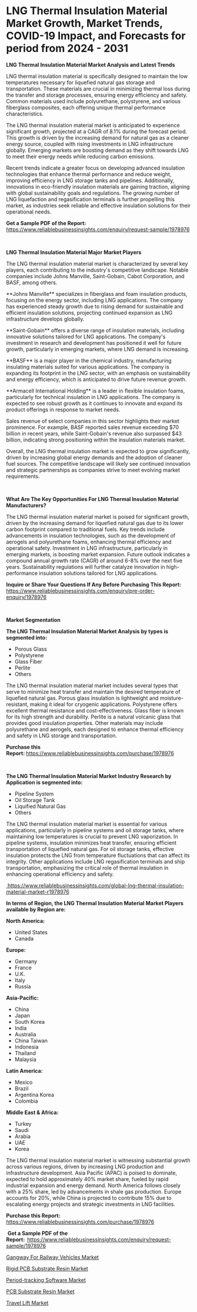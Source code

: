 <p><h1>LNG Thermal Insulation Material Market Growth, Market Trends, COVID-19 Impact, and Forecasts for period from 2024 - 2031</h1></p><p><strong>LNG Thermal Insulation Material Market Analysis and Latest Trends</strong></p>
<p><p>LNG thermal insulation material is specifically designed to maintain the low temperatures necessary for liquefied natural gas storage and transportation. These materials are crucial in minimizing thermal loss during the transfer and storage processes, ensuring energy efficiency and safety. Common materials used include polyurethane, polystyrene, and various fiberglass composites, each offering unique thermal performance characteristics.</p><p>The LNG thermal insulation material market is anticipated to experience significant growth, projected at a CAGR of 8.1% during the forecast period. This growth is driven by the increasing demand for natural gas as a cleaner energy source, coupled with rising investments in LNG infrastructure globally. Emerging markets are boosting demand as they shift towards LNG to meet their energy needs while reducing carbon emissions.</p><p>Recent trends indicate a greater focus on developing advanced insulation technologies that enhance thermal performance and reduce weight, improving efficiency in LNG storage tanks and pipelines. Additionally, innovations in eco-friendly insulation materials are gaining traction, aligning with global sustainability goals and regulations. The growing number of LNG liquefaction and regasification terminals is further propelling this market, as industries seek reliable and effective insulation solutions for their operational needs.</p></p>
<p><strong>Get a Sample PDF of the Report:&nbsp;</strong> <a href="https://www.reliablebusinessinsights.com/enquiry/request-sample/1978976?utm_campaign=97&utm_medium=2&utm_source=Github&utm_content=ia&utm_term=25102024&utm_id=lng-thermal-insulation-material">https://www.reliablebusinessinsights.com/enquiry/request-sample/1978976</a></p>
<p>&nbsp;</p>
<p><strong>LNG Thermal Insulation Material Major Market Players</strong></p>
<p><p>The LNG thermal insulation material market is characterized by several key players, each contributing to the industry's competitive landscape. Notable companies include Johns Manville, Saint-Gobain, Cabot Corporation, and BASF, among others.</p><p>**Johns Manville** specializes in fiberglass and foam insulation products, focusing on the energy sector, including LNG applications. The company has experienced steady growth due to rising demand for sustainable and efficient insulation solutions, projecting continued expansion as LNG infrastructure develops globally.</p><p>**Saint-Gobain** offers a diverse range of insulation materials, including innovative solutions tailored for LNG applications. The company's investment in research and development has positioned it well for future growth, particularly in emerging markets, where LNG demand is increasing.</p><p>**BASF** is a major player in the chemical industry, manufacturing insulating materials suited for various applications. The company is expanding its footprint in the LNG sector, with an emphasis on sustainability and energy efficiency, which is anticipated to drive future revenue growth.</p><p>**Armacell International Holding** is a leader in flexible insulation foams, particularly for technical insulation in LNG applications. The company is expected to see robust growth as it continues to innovate and expand its product offerings in response to market needs.</p><p>Sales revenue of select companies in this sector highlights their market prominence. For example, BASF reported sales revenue exceeding $70 billion in recent years, while Saint-Gobain's revenue also surpassed $43 billion, indicating strong positioning within the insulation materials market.</p><p>Overall, the LNG thermal insulation market is expected to grow significantly, driven by increasing global energy demands and the adoption of cleaner fuel sources. The competitive landscape will likely see continued innovation and strategic partnerships as companies strive to meet evolving market requirements.</p></p>
<p>&nbsp;</p>
<p><strong>What Are The Key Opportunities For LNG Thermal Insulation Material Manufacturers?</strong></p>
<p><p>The LNG thermal insulation material market is poised for significant growth, driven by the increasing demand for liquefied natural gas due to its lower carbon footprint compared to traditional fuels. Key trends include advancements in insulation technologies, such as the development of aerogels and polyurethane foams, enhancing thermal efficiency and operational safety. Investment in LNG infrastructure, particularly in emerging markets, is boosting market expansion. Future outlook indicates a compound annual growth rate (CAGR) of around 6-8% over the next five years. Sustainability regulations will further catalyze innovation in high-performance insulation solutions tailored for LNG applications.</p></p>
<p><strong>Inquire or Share Your Questions If Any Before Purchasing This Report:</strong> <a href="https://www.reliablebusinessinsights.com/enquiry/pre-order-enquiry/1978976?utm_campaign=97&utm_medium=2&utm_source=Github&utm_content=ia&utm_term=25102024&utm_id=lng-thermal-insulation-material">https://www.reliablebusinessinsights.com/enquiry/pre-order-enquiry/1978976</a></p>
<p>&nbsp;</p>
<p><strong>Market Segmentation</strong></p>
<p><strong>The LNG Thermal Insulation Material Market Analysis by types is segmented into:</strong></p>
<p><ul><li>Porous Glass</li><li>Polystyrene</li><li>Glass Fiber</li><li>Perlite</li><li>Others</li></ul></p>
<p><p>The LNG thermal insulation material market includes several types that serve to minimize heat transfer and maintain the desired temperature of liquefied natural gas. Porous glass insulation is lightweight and moisture-resistant, making it ideal for cryogenic applications. Polystyrene offers excellent thermal resistance and cost-effectiveness. Glass fiber is known for its high strength and durability. Perlite is a natural volcanic glass that provides good insulation properties. Other materials may include polyurethane and aerogels, each designed to enhance thermal efficiency and safety in LNG storage and transportation.</p></p>
<p><strong>Purchase this Report:&nbsp;</strong><a href="https://www.reliablebusinessinsights.com/purchase/1978976?utm_campaign=97&utm_medium=2&utm_source=Github&utm_content=ia&utm_term=25102024&utm_id=lng-thermal-insulation-material">https://www.reliablebusinessinsights.com/purchase/1978976</a></p>
<p>&nbsp;</p>
<p><strong>The LNG Thermal Insulation Material Market Industry Research by Application is segmented into:</strong></p>
<p><ul><li>Pipeline System</li><li>Oil Storage Tank</li><li>Liquified Natural Gas</li><li>Others</li></ul></p>
<p><p>The LNG thermal insulation material market is essential for various applications, particularly in pipeline systems and oil storage tanks, where maintaining low temperatures is crucial to prevent LNG vaporization. In pipeline systems, insulation minimizes heat transfer, ensuring efficient transportation of liquefied natural gas. For oil storage tanks, effective insulation protects the LNG from temperature fluctuations that can affect its integrity. Other applications include LNG regasification terminals and ship transportation, emphasizing the critical role of thermal insulation in enhancing operational efficiency and safety.</p></p>
<p><a href="https://www.reliablebusinessinsights.com/global-lng-thermal-insulation-material-market-r1978976?utm_campaign=97&utm_medium=2&utm_source=Github&utm_content=ia&utm_term=25102024&utm_id=lng-thermal-insulation-material">&nbsp;https://www.reliablebusinessinsights.com/global-lng-thermal-insulation-material-market-r1978976</a></p>
<p><strong>In terms of Region, the LNG Thermal Insulation Material Market Players available by Region are:</strong></p>
<p>
    <p> <strong> North America: </strong>
        <ul>
            <li>United States</li>
            <li>Canada</li>
        </ul>
        </p> 
    <p> <strong> Europe: </strong>
        <ul>
            <li>Germany</li>
            <li>France</li>
            <li>U.K.</li>
            <li>Italy</li>
            <li>Russia</li>
        </ul>
        </p> 
    <p> <strong> Asia-Pacific: </strong>
        <ul>
            <li>China</li>
            <li>Japan</li>
            <li>South Korea</li>
            <li>India</li>
            <li>Australia</li>
            <li>China Taiwan</li>
            <li>Indonesia</li>
            <li>Thailand</li>
            <li>Malaysia</li>
        </ul>
        </p> 
    <p> <strong> Latin America: </strong>
        <ul>
            <li>Mexico</li>
            <li>Brazil</li>
            <li>Argentina Korea</li>
            <li>Colombia</li>
        </ul>
        </p> 
    <p> <strong> Middle East & Africa: </strong>
        <ul>
            <li>Turkey</li>
            <li>Saudi</li>
            <li>Arabia</li>
            <li>UAE</li>
            <li>Korea</li>
        </ul>
    </p>
    </p>
<p><p>The LNG thermal insulation material market is witnessing substantial growth across various regions, driven by increasing LNG production and infrastructure development. Asia Pacific (APAC) is poised to dominate, expected to hold approximately 40% market share, fueled by rapid industrial expansion and energy demand. North America follows closely with a 25% share, led by advancements in shale gas production. Europe accounts for 20%, while China is projected to contribute 15% due to escalating energy projects and strategic investments in LNG facilities.</p></p>
<p><strong>Purchase this Report: </strong><a href="https://www.reliablebusinessinsights.com/purchase/1978976?utm_campaign=97&utm_medium=2&utm_source=Github&utm_content=ia&utm_term=25102024&utm_id=lng-thermal-insulation-material">https://www.reliablebusinessinsights.com/purchase/1978976</a></p>
<p>&nbsp;<strong>Get a Sample PDF of the Report:&nbsp;&nbsp;</strong><a href="https://www.reliablebusinessinsights.com/enquiry/request-sample/1978976?utm_campaign=97&utm_medium=2&utm_source=Github&utm_content=ia&utm_term=25102024&utm_id=lng-thermal-insulation-material">https://www.reliablebusinessinsights.com/enquiry/request-sample/1978976</a></p>
<p><strong></strong></p>
<p><p><a href="https://github.com/yoreivesal/Market-Research-Report-List-1/blob/main/gangway-for-railway-vehicles-market.md?utm_campaign=97&utm_medium=2&utm_source=Github&utm_content=ia&utm_term=25102024&utm_id=lng-thermal-insulation-material">Gangway For Railway Vehicles Market</a></p><p><a href="https://www.linkedin.com/pulse/rigid-pcb-substrate-resin-market-refracting-trends-e2nxe?utm_campaign=97&utm_medium=2&utm_source=Github&utm_content=ia&utm_term=25102024&utm_id=lng-thermal-insulation-material">Rigid PCB Substrate Resin Market</a></p><p><a href="https://github.com/alespiliffe/Market-Research-Report-List-1/blob/main/period-tracking-software-market.md?utm_campaign=97&utm_medium=2&utm_source=Github&utm_content=ia&utm_term=25102024&utm_id=lng-thermal-insulation-material">Period-tracking Software Market</a></p><p><a href="https://www.linkedin.com/pulse/pcb-substrate-resin-market-size-share-growth-analysis-8enve?utm_campaign=97&utm_medium=2&utm_source=Github&utm_content=ia&utm_term=25102024&utm_id=lng-thermal-insulation-material">PCB Substrate Resin Market</a></p><p><a href="https://issuu.com/reportprime-2/docs/travel-lift-market-size-2030.pptx_e06ee6865b243a?utm_campaign=97&utm_medium=2&utm_source=Github&utm_content=ia&utm_term=25102024&utm_id=lng-thermal-insulation-material">Travel Lift Market</a></p></p>